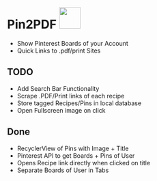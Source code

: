 # Pin2PDF <img src="/assets/pin2pdf_logo.png" height="50"> 

* Show Pinterest Boards of your Account
* Quick Links to .pdf/print Sites


## TODO 
* Add Search Bar Functionality
* Scrape .PDF/Print links of each recipe
* Store tagged Recipes/Pins in local database
* Open Fullscreen image on click

## Done
* RecyclerView of Pins with Image + Title
* Pinterest API to get Boards + Pins of User
* Opens Recipe link directly when clicked on title
* Separate Boards of User in Tabs

